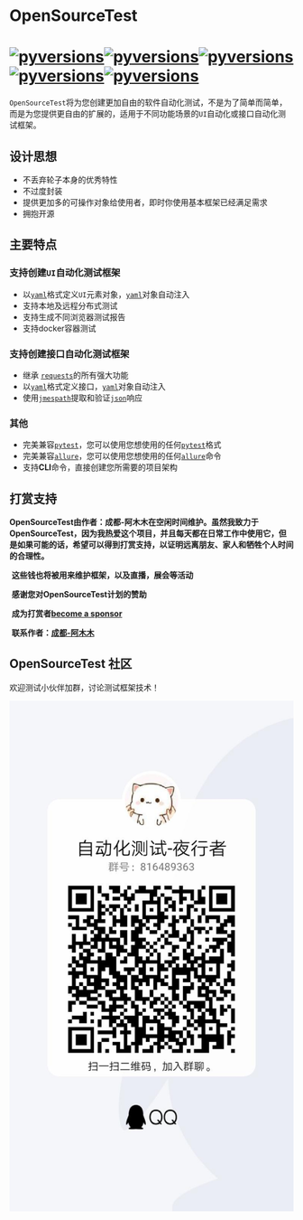 # OpenSourceTest

# [![pyversions](https://img.shields.io/badge/opensourcetest-v0.2.x-brightgreen)](https://pypi.org/project/opensourcetest/)[![pyversions](https://img.shields.io/badge/pypi-v0.2.x-orange)](https://pypi.org/project/opensourcetest-test-test/)[![pyversions](https://img.shields.io/badge/pytest-5.x-green)](https://docs.pytest.org)[![pyversions](https://img.shields.io/badge/requests-2.x-green)](http://docs.python-requests.org/en/master/ )[![pyversions](https://img.shields.io/badge/allure-2.x-green)](https://docs.qameta.io/allure/  )

`OpenSourceTest`将为您创建更加自由的软件自动化测试，不是为了简单而简单，而是为您提供更自由的扩展的，适用于不同功能场景的`UI`自动化或接口自动化测试框架。

## 设计思想

- 不丢弃轮子本身的优秀特性
- 不过度封装
- 提供更加多的可操作对象给使用者，即时你使用基本框架已经满足需求
- 拥抱开源

## 主要特点

### 支持创建`UI`自动化测试框架

- 以[`yaml`][yaml]格式定义`UI`元素对象，[`yaml`][yaml]对象自动注入
- 支持本地及远程分布式测试
- 支持生成不同浏览器测试报告
- 支持docker容器测试

### 支持创建接口自动化测试框架

- 继承 [`requests`][requests]的所有强大功能
- 以[`yaml`][yaml]格式定义接口，[`yaml`][yaml]对象自动注入
- 使用[`jmespath`][jmespath]提取和验证[`json`][json]响应

### 其他

- 完美兼容[`pytest`][pytest]，您可以使用您想使用的任何[`pytest`][pytest]格式
- 完美兼容[`allure`][allure]，您可以使用您想使用的任何[`allure`][allure]命令
- 支持**CLI**命令，直接创建您所需要的项目架构

## 打赏支持

**OpenSourceTest由作者：成都-阿木木在空闲时间维护。虽然我致力于OpenSourceTest，因为我热爱这个项目，并且每天都在日常工作中使用它，但是如果可能的话，希望可以得到打赏支持，以证明远离朋友、家人和牺牲个人时间的合理性。**

​	**这些钱也将被用来维护框架，以及直播，展会等活动**

​	**感谢您对OpenSourceTest计划的赞助**

​	**成为打赏者[become a sponsor](sponsors.md)**

​	**联系作者：[成都-阿木木](mailto:848257135@qq.com)**

## OpenSourceTest 社区

欢迎测试小伙伴加群，讨论测试框架技术！

![community](/images/community.jpg)

[json]: http://json.com/
[yaml]: http://www.yaml.org/
[requests]: http://docs.python-requests.org/en/master/
[pytest]: https://docs.pytest.org/
[pydantic]: https://pydantic-docs.helpmanual.io/
[jmespath]: https://jmespath.org/
[allure]: https://docs.qameta.io/allure/